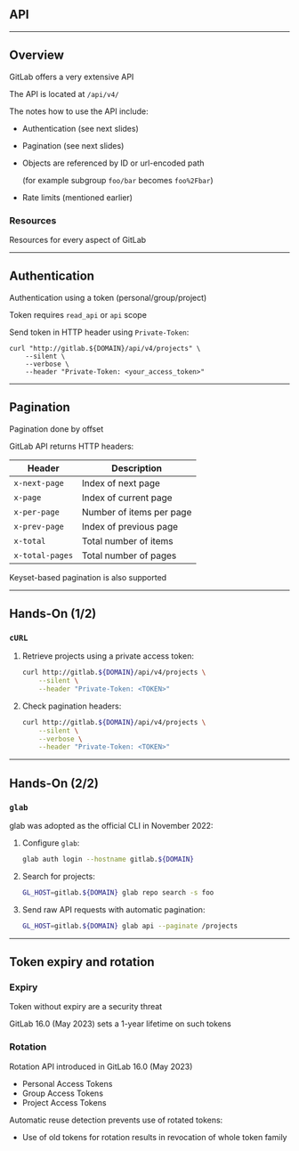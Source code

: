 <!-- .slide: id="gitlab_api" class="vertical-center" -->

<i class="fa-duotone fa-gears fa-8x" style="float: right; color: grey;"></i>

## API

---

## Overview

<i class="fa-duotone fa-gears fa-4x" style="float: right;"></i>

GitLab offers a very extensive API [](https://docs.gitlab.com/ee/api/)

The API is located at `/api/v4/`

The notes how to use the API [](https://docs.gitlab.com/ee/api/#how-to-use-the-api) include:

- Authentication (see next slides)
- Pagination (see next slides)
- Objects are referenced by ID or url-encoded path

  (for example subgroup `foo/bar` becomes `foo%2Fbar`)

- Rate limits (mentioned earlier)

### Resources

Resources for every aspect of GitLab [](https://docs.gitlab.com/ee/api/api_resources.html)

---

## Authentication

<i class="fa-duotone fa-key-skeleton fa-4x" style="float: right;"></i>

Authentication [](https://docs.gitlab.com/ee/api/#authentication) using a token (personal/group/project)

Token requires `read_api` or `api` scope

Send token in HTTP header using `Private-Token`:

```
curl "http://gitlab.${DOMAIN}/api/v4/projects" \
    --silent \
    --verbose \
    --header "Private-Token: <your_access_token>"
```

---

## Pagination

<i class="fa-duotone fa-scroll-old fa-4x" style="float: right;"></i>

Pagination [](https://docs.gitlab.com/ee/api/#pagination) done by offset

GitLab API returns HTTP headers:

| Header          | Description              |
|-----------------|--------------------------|
| `x-next-page`   | Index of next page       |
| `x-page`        | Index of current page    |
| `x-per-page`    | Number of items per page |
| `x-prev-page`   | Index of previous page   |
| `x-total`       | Total number of items    |
| `x-total-pages` | Total number of pages    |

Keyset-based pagination [](https://docs.gitlab.com/ee/api/#keyset-based-pagination) is also supported

---

## Hands-On (1/2)

### `cURL`

1. Retrieve projects using a private access token:

    ```bash
    curl http://gitlab.${DOMAIN}/api/v4/projects \
        --silent \
        --header "Private-Token: <TOKEN>"
    ```
    <!-- .element: style="width: 30em;" -->

1. Check pagination headers:

    ```bash
    curl http://gitlab.${DOMAIN}/api/v4/projects \
        --silent \
        --verbose \
        --header "Private-Token: <TOKEN>"
    ```
    <!-- .element: style="width: 30em;" -->

---

## Hands-On (2/2)

### `glab`

glab [](https://gitlab.com/gitlab-org/cli) was adopted as the official CLI in November 2022:

1. Configure `glab`:

    ```bash
    glab auth login --hostname gitlab.${DOMAIN}
    ```
    <!-- .element: style="width: 32em;" -->

1. Search for projects:

    ```bash
    GL_HOST=gitlab.${DOMAIN} glab repo search -s foo
    ```
    <!-- .element: style="width: 32em;" -->

1. Send raw API requests with automatic pagination:

    ```bash
    GL_HOST=gitlab.${DOMAIN} glab api --paginate /projects
    ```
    <!-- .element: style="width: 32em;" -->

---

## Token expiry and rotation

### Expiry

Token without expiry are a security threat [](https://about.gitlab.com/blog/2023/10/25/access-token-lifetime-limits/)

GitLab 16.0 (May 2023) sets a 1-year lifetime on such tokens

### Rotation

Rotation API introduced in GitLab 16.0 (May 2023)

- Personal Access Tokens [](https://docs.gitlab.com/ee/api/personal_access_tokens.html#rotate-a-personal-access-token)
- Group Access Tokens [](https://docs.gitlab.com/ee/api/group_access_tokens.html#rotate-a-group-access-token)
- Project Access Tokens [](https://docs.gitlab.com/ee/api/project_access_tokens.html#rotate-a-project-access-token)

Automatic reuse detection [](https://docs.gitlab.com/ee/api/personal_access_tokens.html#automatic-reuse-detection) prevents use of rotated tokens:

- Use of old tokens for rotation results in revocation of whole token family
